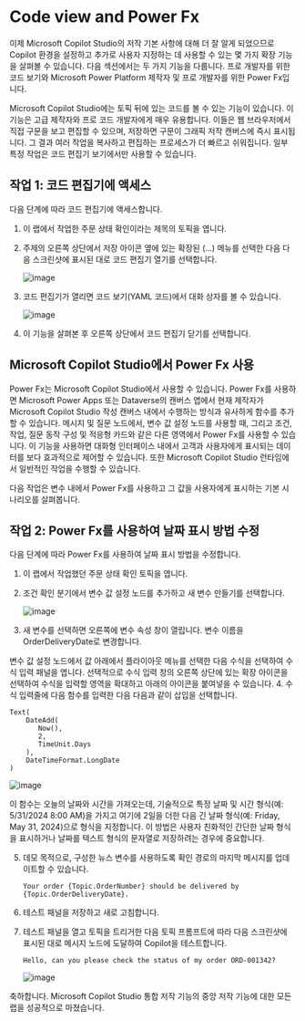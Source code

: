 # Code view and Power Fx


이제 Microsoft Copilot Studio의 저작 기본 사항에 대해 더 잘 알게 되었으므로 Copilot 환경을 설정하고 추가로 사용자 지정하는 데 사용할 수 있는 몇 가지 확장 기능을 살펴볼 수 있습니다. 다음 섹션에서는 두 가지 기능을 다룹니다. 프로 개발자를 위한 코드 보기와 Microsoft Power Platform 제작자 및 프로 개발자를 위한 Power Fx입니다.

Microsoft Copilot Studio에는 토픽 뒤에 있는 코드를 볼 수 있는 기능이 있습니다. 이 기능은 고급 제작자와 프로 코드 개발자에게 매우 유용합니다. 이들은 웹 브라우저에서 직접 구문을 보고 편집할 수 있으며, 저장하면 구문이 그래픽 저작 캔버스에 즉시 표시됩니다. 그 결과 여러 작업을 복사하고 편집하는 프로세스가 더 빠르고 쉬워집니다. 일부 특정 작업은 코드 편집기 보기에서만 사용할 수 있습니다.

## 작업 1: 코드 편집기에 액세스

다음 단계에 따라 코드 편집기에 액세스합니다.

1. 이 랩에서 작업한 주문 상태 확인이라는 제목의 토픽을 엽니다.

2. 주제의 오른쪽 상단에서 저장 아이콘 옆에 있는 확장된 (...) 메뉴를 선택한 다음 다음 스크린샷에 표시된 대로 코드 편집기 열기를 선택합니다.
   
   ![image](https://github.com/user-attachments/assets/784141f8-83e0-48c8-8a2b-44eda9cfa2a7)

3. 코드 편집기가 열리면 코드 보기(YAML 코드)에서 대화 상자를 볼 수 있습니다.

   ![image](https://github.com/user-attachments/assets/e0ec7eee-45c7-44d1-ae24-fb8fe318bd2c)

4. 이 기능을 살펴본 후 오른쪽 상단에서 코드 편집기 닫기를 선택합니다.

## Microsoft Copilot Studio에서 Power Fx 사용

Power Fx는 Microsoft Copilot Studio에서 사용할 수 있습니다. Power Fx를 사용하면 Microsoft Power Apps 또는 Dataverse의 캔버스 앱에서 현재 제작자가 Microsoft Copilot Studio 작성 캔버스 내에서 수행하는 방식과 유사하게 함수를 추가할 수 있습니다. 메시지 및 질문 노드에서, 변수 값 설정 노드를 사용할 때, 그리고 조건, 작업, 질문 동작 구성 및 적응형 카드와 같은 다른 영역에서 Power Fx를 사용할 수 있습니다. 이 기능을 사용하면 대화형 인터페이스 내에서 고객과 사용자에게 표시되는 데이터를 보다 효과적으로 제어할 수 있습니다. 또한 Microsoft Copilot Studio 런타임에서 일반적인 작업을 수행할 수 있습니다.

다음 작업은 변수 내에서 Power Fx를 사용하고 그 값을 사용자에게 표시하는 기본 시나리오를 살펴봅니다.

## 작업 2: Power Fx를 사용하여 날짜 표시 방법 수정

다음 단계에 따라 Power Fx를 사용하여 날짜 표시 방법을 수정합니다.

1. 이 랩에서 작업했던 주문 상태 확인 토픽을 엽니다.

2. 조건 확인 분기에서 변수 값 설정 노드를 추가하고 새 변수 만들기를 선택합니다.

   ![image](https://github.com/user-attachments/assets/36bba2c9-cf62-45a3-950b-f9a406c35033)

3. 새 변수를 선택하면 오른쪽에 변수 속성 창이 열립니다. 변수 이름을 OrderDeliveryDate로 변경합니다.

변수 값 설정 노드에서 값 아래에서 플라이아웃 메뉴를 선택한 다음 수식을 선택하여 수식 입력 패널을 엽니다. 선택적으로 수식 입력 창의 오른쪽 상단에 있는 확장 아이콘을 선택하여 수식을 입력할 영역을 확대하고 아래의 아이콘을 붙여넣을 수 있습니다.
4. 수식 입력줄에 다음 함수를 입력한 다음 다음과 같이 삽입을 선택합니다.

```
Text(
    DateAdd(
       Now(),
       2,
       TimeUnit.Days
    ),
    DateTimeFormat.LongDate
)
```

   ![image](https://github.com/user-attachments/assets/2f958166-3969-4c38-b224-3b3bec72850b)

이 함수는 오늘의 날짜와 시간을 가져오는데, 기술적으로 특정 날짜 및 시간 형식(예: 5/31/2024 8:00 AM)을 가지고 여기에 2일을 더한 다음 긴 날짜 형식(예: Friday, May 31, 2024)으로 형식을 지정합니다. 이 방법은 사용자 친화적인 간단한 날짜 형식을 표시하거나 날짜를 텍스트 형식의 문자열로 저장하려는 경우에 중요합니다.

5. 데모 목적으로, 구성한 뉴스 변수를 사용하도록 확인 경로의 마지막 메시지를 업데이트할 수 있습니다.

   ```
   Your order {Topic.OrderNumber} should be delivered by {Topic.OrderDeliveryDate}.
   ```
   
6. 테스트 패널을 저장하고 새로 고침합니다.

7. 테스트 패널을 열고 토픽을 트리거한 다음 토픽 프롬프트에 따라 다음 스크린샷에 표시된 대로 메시지 노드에 도달하여 Copilot을 테스트합니다.

   ```
   Hello, can you please check the status of my order ORD-001342?
   ```
   ![image](https://github.com/user-attachments/assets/a1a1724e-25d0-4ac5-bc91-77ab391781cd)


축하합니다. Microsoft Copilot Studio 통합 저작 기능의 중앙 저작 기능에 대한 모든 랩을 성공적으로 마쳤습니다.











